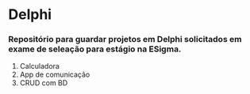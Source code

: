# Delphi
### Repositório para guardar projetos em Delphi solicitados em exame de seleação para estágio na ESigma.

1. Calculadora
2. App de comunicação
3. CRUD com BD
